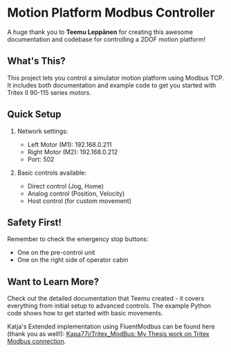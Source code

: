 # Motion Platform Modbus Controller

A huge thank you to **Teemu Leppänen** for creating this awesome documentation and codebase for controlling a 2DOF motion platform!

## What's This?
This project lets you control a simulator motion platform using Modbus TCP. It includes both documentation and example code to get you started with Tritex II 90-115 series motors.

## Quick Setup
1. Network settings:
   - Left Motor (M1): 192.168.0.211
   - Right Motor (M2): 192.168.0.212
   - Port: 502

2. Basic controls available:
   - Direct control (Jog, Home)
   - Analog control (Position, Velocity)
   - Host control (for custom movement)

## Safety First!
Remember to check the emergency stop buttons:
- One on the pre-control unit
- One on the right side of operator cabin

## Want to Learn More?
Check out the detailed documentation that Teemu created - it covers everything from initial setup to advanced controls. The example Python code shows how to get started with basic movements.

Katja's Extended implementation using FluentModbus can be found here (thank you as well!): [Kapa77i/Tritex_ModBus: My Thesis work on Tritex Modbus connection](https://github.com/Kapa77i/Tritex_ModBus).
